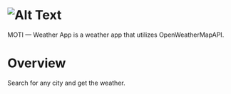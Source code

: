 # ![Alt Text](https://i.imgur.com/G5Wu0MP.gif)

MOTI — Weather App is a weather app that utilizes OpenWeatherMapAPI.

# Overview

Search for any city and get the weather.
